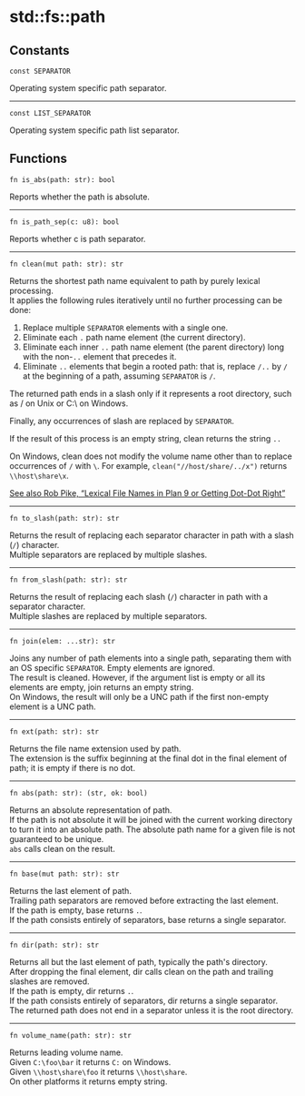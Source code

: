 # std::fs::path

## Constants
```
const SEPARATOR
```
Operating system specific path separator.

---

```
const LIST_SEPARATOR
```
Operating system specific path list separator.

## Functions
```
fn is_abs(path: str): bool
```
Reports whether the path is absolute.

---

```
fn is_path_sep(c: u8): bool
```
Reports whether c is path separator.

---

```
fn clean(mut path: str): str
```
Returns the shortest path name equivalent to path by purely lexical processing.\
It applies the following rules iteratively until no further processing can be done:

1. Replace multiple `SEPARATOR` elements with a single one.
2. Eliminate each `.` path name element (the current directory).
3. Eliminate each inner `..` path name element (the parent directory) long with the non-`..` element that precedes it.
4. Eliminate `..` elements that begin a rooted path: that is, replace `/..` by `/` at the beginning of a path, assuming `SEPARATOR` is `/`.

The returned path ends in a slash only if it represents a root directory, such as / on Unix or C:\ on Windows.

Finally, any occurrences of slash are replaced by `SEPARATOR`.

If the result of this process is an empty string, clean returns the string `..`

On Windows, clean does not modify the volume name other than to replace occurrences of `/` with `\`.
For example, `clean("//host/share/../x")` returns `\\host\share\x`.

[See also Rob Pike, “Lexical File Names in Plan 9 or Getting Dot-Dot Right”](https://9p.io/sys/doc/lexnames.html)

---

```
fn to_slash(path: str): str
```
Returns the result of replacing each separator character in path with a slash (`/`) character.\
Multiple separators are replaced by multiple slashes.

---

```
fn from_slash(path: str): str
```
Returns the result of replacing each slash (`/`) character in path with a separator character.\
Multiple slashes are replaced by multiple separators. 

---

```
fn join(elem: ...str): str
```
Joins any number of path elements into a single path, separating them with an OS specific `SEPARATOR`.
Empty elements are ignored.\
The result is cleaned. However, if the argument list is empty or all its elements are empty, join returns an empty string.\
On Windows, the result will only be a UNC path if the first non-empty element is a UNC path. 

---

```
fn ext(path: str): str
```
Returns the file name extension used by path.\
The extension is the suffix beginning at the final dot in the final element of path; it is empty if there is no dot.

---

```
fn abs(path: str): (str, ok: bool)
```
Returns an absolute representation of path.\
If the path is not absolute it will be joined with the current working directory to turn it into an absolute path.
The absolute path name for a given file is not guaranteed to be unique.\
`abs` calls clean on the result.

---

```
fn base(mut path: str): str
```
Returns the last element of path.\
Trailing path separators are removed before extracting the last element.\
If the path is empty, base returns `.`.\
If the path consists entirely of separators, base returns a single separator.

---

```
fn dir(path: str): str
```
Returns all but the last element of path, typically the path's directory.\
After dropping the final element, dir calls clean on the path and trailing slashes are removed.\
If the path is empty, dir returns `.`.\
If the path consists entirely of separators, dir returns a single separator.\
The returned path does not end in a separator unless it is the root directory.

---

```
fn volume_name(path: str): str
```
Returns leading volume name.\
Given `C:\foo\bar` it returns `C:` on Windows.\
Given `\\host\share\foo` it returns `\\host\share`.\
On other platforms it returns empty string. 